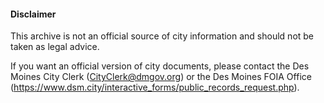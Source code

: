 #### Disclaimer

This archive is not an official source of city information and should not be taken as legal advice.

If you want an official version of city documents,
please contact 
the Des Moines City Clerk (CityClerk@dmgov.org) 
or the Des Moines FOIA Office (https://www.dsm.city/interactive_forms/public_records_request.php).
